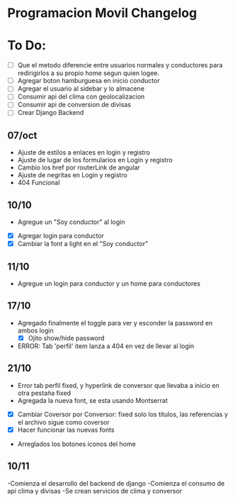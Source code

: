 # Programacion Movil Changelog

# To Do:
- [ ] Que el metodo diferencie entre usuarios normales y conductores para
redirigirlos a su propio home segun quien logee.
- [ ] Agregar boton hamburguesa en inicio conductor
- [ ] Agregar el usuario al sidebar y lo almacene
- [ ] Consumir api del clima con geolocalizacion
- [ ] Consumir api de conversion de divisas
- [ ] Crear Django Backend

## 07/oct
- Ajuste de estilos a enlaces en login y registro
- Ajuste de lugar de los formularios en Login y registro
- Cambio los href por routerLink de angular
- Ajuste de negritas en Login y registro
- 404 Funcional

## 10/10
- Agregue un "Soy conductor" al login
- [x] Agregar login para conductor
- [x] Cambiar la font a light en el "Soy conductor"

## 11/10
- Agregue un login para conductor y un home para conductores

## 17/10
- Agregado finalmente el toggle para ver y esconder la password en ambos login
    - [x] Ojito show/hide password
- ERROR: Tab 'perfil' item lanza a 404 en vez de llevar al login

## 21/10
- Error tab perfil fixed, y hyperlink de conversor que llevaba a inicio en otra pestaña fixed
- Agregada la nueva font, se esta usando Montserrat
- [x] Cambiar Coversor por Conversor: fixed solo los titulos, las referencias y el archivo sigue como coversor
- [x] Hacer funcionar las nuevas fonts
- Arreglados los botones iconos del home

## 10/11
-Comienza el desarrollo del backend de django
-Comienza el consumo de api clima y divisas
-Se crean servicios de clima y conversor
